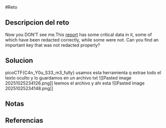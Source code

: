 #Reto 
## Descripcion del reto
Now you DON’T see me.This [report](https://artifacts.picoctf.net/c/84/Financial_Report_for_ABC_Labs.pdf) has some critical data in it, some of which have been redacted correctly, while some were not. Can you find an important key that was not redacted properly?
## Solucion
picoCTF{C4n_Y0u_S33_m3_fully}
usamos esta herramienta q extrae todo el texto oculto y lo guardamos en un archivo txt
![[Pasted image 20251025234126.png]]
leemos el archivo y ahi esta
![[Pasted image 20251025234148.png]]

## Notas

## Referencias
